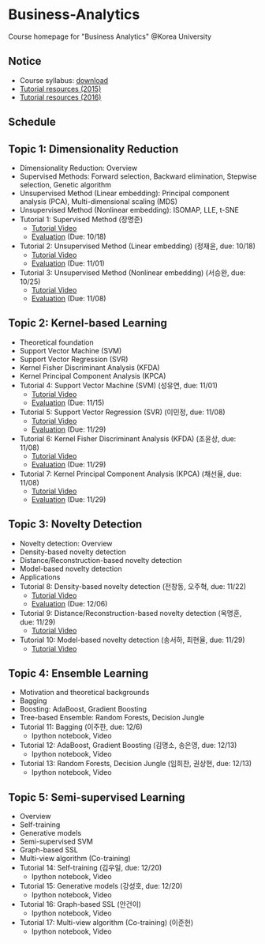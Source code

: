# Business-Analytics
Course homepage for "Business Analytics" @Korea University

## Notice
* Course syllabus: [download](https://www.dropbox.com/s/69lnkaoc19nemft/2017_2_Business%20Analytics.pdf?dl=0)
* [Tutorial resources (2015)](https://drive.google.com/open?id=0B0tdfxikEBvtS2hpY3NtMFBfanM)
* [Tutorial resources (2016)](https://drive.google.com/open?id=0B0tdfxikEBvtVnpOdXNKQUd2S2M)

## Schedule
## Topic 1: Dimensionality Reduction
* Dimensionality Reduction: Overview
* Supervised Methods: Forward selection, Backward elimination, Stepwise selection, Genetic algorithm
* Unsupervised Method (Linear embedding): Principal component analysis (PCA), Multi-dimensional scaling (MDS)
* Unsupervised Method (Nonlinear embedding): ISOMAP, LLE, t-SNE
* Tutorial 1: Supervised Method (장명준)
  * [Tutorial Video](https://www.youtube.com/watch?v=RxoX21j6iV0&list=PLetSlH8YjIfXHbqJmguPdw1H7BmZPy6SS)
  * [Evaluation](https://goo.gl/forms/6HU0F79SKJxMXdrZ2) (Due: 10/18)
* Tutorial 2: Unsupervised Method (Linear embedding) (정재윤, due: 10/18)
  * [Tutorial Video](https://www.youtube.com/watch?v=GSdkR53qXpw&list=PLetSlH8YjIfXHbqJmguPdw1H7BmZPy6SS&index=2)
  * [Evaluation](https://goo.gl/forms/bzJkSfNTT9sZoEkj1) (Due: 11/01)
* Tutorial 3: Unsupervised Method (Nonlinear embedding) (서승완, due: 10/25)
  * [Tutorial Video](https://www.youtube.com/watch?v=iPCZD9Uh5ps&index=2&list=PLetSlH8YjIfXHbqJmguPdw1H7BmZPy6SS)
  * [Evaluation](https://goo.gl/forms/zl39gkY7UIpNKFzI2) (Due: 11/08)
  
## Topic 2: Kernel-based Learning
* Theoretical foundation
* Support Vector Machine (SVM)
* Support Vector Regression (SVR)
* Kernel Fisher Discriminant Analysis (KFDA)
* Kernel Principal Component Analysis (KPCA)
* Tutorial 4: Support Vector Machine (SVM) (성유연, due: 11/01)
  * [Tutorial Video](https://www.youtube.com/watch?v=x8zXUnQ-Xak&list=PLetSlH8YjIfXHbqJmguPdw1H7BmZPy6SS&index=4)
  * [Evaluation](https://docs.google.com/forms/d/1_nUApELCz_QVO7kRA7mQAZqKTpDtEP0saOXw8O5woiM/edit) (Due: 11/15)
* Tutorial 5: Support Vector Regression (SVR) (이민정, due: 11/08)
  * [Tutorial Video](https://www.youtube.com/watch?v=zlv2s_mKdb4&index=5&list=PLetSlH8YjIfXHbqJmguPdw1H7BmZPy6SS)
  * [Evaluation](https://docs.google.com/forms/d/1HWVDgKUf7FAAG5UHdJoyV3G2MhDI6u7pfCMIx4LVRZU/edit) (Due: 11/29)
* Tutorial 6: Kernel Fisher Discriminant Analysis (KFDA) (조윤상, due: 11/08)
  * [Tutorial Video](https://www.youtube.com/watch?v=xYZzVCi_uSc&list=PLetSlH8YjIfXHbqJmguPdw1H7BmZPy6SS&index=6)
  * [Evaluation](https://docs.google.com/forms/d/1VZAXDUUmboFqX9b2B7wGoLkEaBQ05kyugfkAuCSkZP0/edit) (Due: 11/29)
* Tutorial 7: Kernel Principal Component Analysis (KPCA) (채선율, due: 11/08)
  * [Tutorial Video](https://www.youtube.com/watch?v=A30AFijdj4E&list=PLetSlH8YjIfXHbqJmguPdw1H7BmZPy6SS&index=7)
  * [Evaluation](https://docs.google.com/forms/d/1rdWt9GTt6b0UwNFxVq-isftdvJ95FP41B9GKPVQ1_iU/edit) (Due: 11/29)
  
## Topic 3: Novelty Detection
* Novelty detection: Overview
* Density-based novelty detection
* Distance/Reconstruction-based novelty detection
* Model-based novelty detection
* Applications
* Tutorial 8: Density-based novelty detection (전창동, 오주혁, due: 11/22)
  * [Tutorial Video](https://www.youtube.com/watch?v=pvBVTbda_cQ&list=PLetSlH8YjIfXHbqJmguPdw1H7BmZPy6SS&index=8)
  * [Evaluation](https://goo.gl/forms/F7nJssUU6DJifRSx2) (Due: 12/06)
* Tutorial 9: Distance/Reconstruction-based novelty detection (옥명훈, due: 11/29)
  * [Tutorial Video](https://www.youtube.com/watch?v=3-fp2_mmUHs&index=9&list=PLetSlH8YjIfXHbqJmguPdw1H7BmZPy6SS)
* Tutorial 10: Model-based novelty detection (송서하, 최현율, due: 11/29)
  * [Tutorial Video](https://www.youtube.com/watch?v=5owp4xPDQNA&list=PLetSlH8YjIfXHbqJmguPdw1H7BmZPy6SS&index=10)
  
## Topic 4: Ensemble Learning
* Motivation and theoretical backgrounds
* Bagging
* Boosting: AdaBoost, Gradient Boosting
* Tree-based Ensemble: Random Forests, Decision Jungle
* Tutorial 11: Bagging (이주한, due: 12/6)
  * Ipython notebook, Video
* Tutorial 12: AdaBoost, Gradient Boosting (김명소, 송은영, due: 12/13)
  * Ipython notebook, Video
* Tutorial 13: Random Forests, Decision Jungle (임희찬, 권상현, due: 12/13)
  * Ipython notebook, Video

## Topic 5: Semi-supervised Learning
* Overview
* Self-training
* Generative models
* Semi-supervised SVM
* Graph-based SSL
* Multi-view algorithm (Co-training)
* Tutorial 14: Self-training (김우일, due: 12/20)
  * Ipython notebook, Video
* Tutorial 15: Generative models (강성호, due: 12/20)
  * Ipython notebook, Video
* Tutorial 16: Graph-based SSL (안건이)
  * Ipython notebook, Video
* Tutorial 17: Multi-view algorithm (Co-training) (이준헌)
  * Ipython notebook, Video

